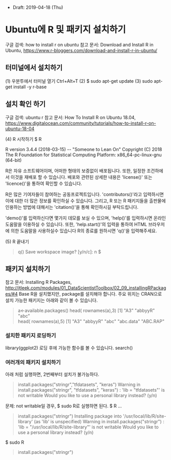 * Draft: 2019-04-18 (Thu)

# Ubuntu에 R 및 패키지 설치하기

구글 검색: how to install r on ubuntu
참고 문서: Download and Install R in Ubuntu, https://www.r-bloggers.com/download-and-install-r-in-ubuntu/

## 터미널에서 설치하기
(1) 우분투에서 터미널 열기 Ctrl+Alt+T
(2) $ sudo apt-get update 
(3) sudo apt-get install -y r-base

## 설치 확인 하기
구글 검색: ubuntu r
참고 문서: How To Install R on Ubuntu 18.04, https://www.digitalocean.com/community/tutorials/how-to-install-r-on-ubuntu-18-04

(4) R 시작하기
$ R

R version 3.4.4 (2018-03-15) -- "Someone to Lean On"
Copyright (C) 2018 The R Foundation for Statistical Computing
Platform: x86_64-pc-linux-gnu (64-bit)

R은 자유 소프트웨어이며, 어떠한 형태의 보증없이 배포됩니다.
또한, 일정한 조건하에서 이것을 재배포 할 수 있습니다.
배포와 관련된 상세한 내용은 'license()' 또는 'licence()'을 통하여 확인할 수 있습니다.

R은 많은 기여자들이 참여하는 공동프로젝트입니다.
'contributors()'라고 입력하시면 이에 대한 더 많은 정보를 확인하실 수 있습니다.
그리고, R 또는 R 패키지들을 출판물에 인용하는 방법에 대해서는 'citation()'을 통해 확인하시길 부탁드립니다.

'demo()'를 입력하신다면 몇가지 데모를 보실 수 있으며, 'help()'를 입력하시면 온라인 도움말을 이용하실 수 있습니다.
또한, 'help.start()'의 입력을 통하여 HTML 브라우저에 의한 도움말을 사용하실수 있습니다
R의 종료를 원하시면 'q()'을 입력해주세요.

> 

(5) R 끝내기
> q()
> Save workspace image? [y/n/c]: n
> $

## 패키지 설치하기

참고 문서: Installing R Packages, http://jtleek.com/modules/01_DataScientistToolbox/02_09_installingRPackages/#4
Base R을 설치했지만, package를 설치해야 합니다. 주요 위치는 CRAN으로 설치 가능한 패키지는 아래와 같이 볼 수 있습니다.

> a<-available.packages()
> head( rownames(a),3)
> [1] "A3"     "abbyyR" "abc"   
> head( rownames(a),5)
> [1] "A3"       "abbyyR"   "abc"      "abc.data" "ABC.RAP" 

### 설치한 패키지 로딩하기
library(ggplot2)
로딩 후에 가능한 함수를 볼 수 있습니다.
search()

### 여러개의 패키지 설치하기

아래 처럼 실행하면, 2번째부터 설치가 불가능하다.
> install.packages("stringr","tfdatasets", "keras")
> Warning in install.packages("stringr", "tfdatasets", "keras") :
> 'lib = "tfdatasets"' is not writable
> Would you like to use a personal library instead?  (y/n)
>

문제: not writable일 경우, $ sudo R로 실행하면 된다.
$ R
...
> install.packages("stringr")
> Installing package into '/usr/local/lib/R/site-library'
> (as 'lib' is unspecified)
> Warning in install.packages("stringr") :
> 'lib = "/usr/local/lib/R/site-library"' is not writable
> Would you like to use a personal library instead?  (y/n) 
>

$ sudo R

> install.packages("stringr")